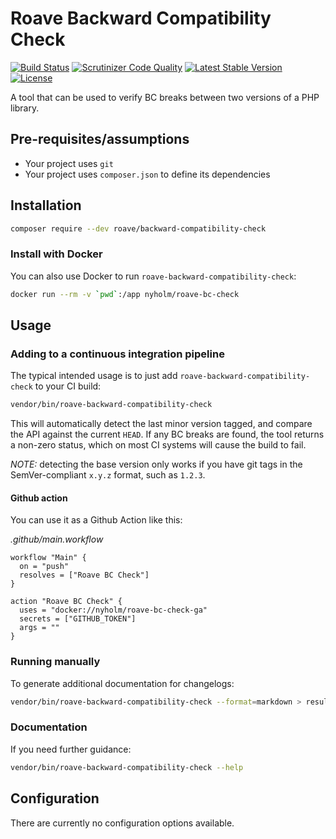 # Roave Backward Compatibility Check

[![Build Status](https://travis-ci.org/Roave/BackwardCompatibilityCheck.svg?branch=master)](https://travis-ci.org/Roave/BackwardCompatibilityCheck)  [![Scrutinizer Code Quality](https://scrutinizer-ci.com/g/Roave/BackwardCompatibilityCheck/badges/quality-score.png?b=master)](https://scrutinizer-ci.com/g/Roave/BackwardCompatibilityCheck/?branch=master) [![Latest Stable Version](https://poser.pugx.org/roave/backward-compatibility-check/v/stable)](https://packagist.org/packages/roave/backward-compatibility-check) [![License](https://poser.pugx.org/roave/backward-compatibility-check/license)](https://packagist.org/packages/roave/backward-compatibility-check)

A tool that can be used to verify BC breaks between two versions
of a PHP library.

## Pre-requisites/assumptions

 * Your project uses `git`
 * Your project uses `composer.json` to define its dependencies

## Installation

```bash
composer require --dev roave/backward-compatibility-check
```

### Install with Docker

You can also use Docker to run `roave-backward-compatibility-check`: 

```bash
docker run --rm -v `pwd`:/app nyholm/roave-bc-check
```

## Usage

### Adding to a continuous integration pipeline

The typical intended usage is to just add `roave-backward-compatibility-check`
to your CI build:

```bash
vendor/bin/roave-backward-compatibility-check
```

This will automatically detect the last minor version tagged, and
compare the API against the current `HEAD`. If any BC breaks are found,
the tool returns a non-zero status, which on most CI systems will cause
the build to fail.

*NOTE:* detecting the base version only works if you have git tags in
the SemVer-compliant `x.y.z` format, such as `1.2.3`.

#### Github action

You can use it as a Github Action like this:

_.github/main.workflow_
```
workflow "Main" {
  on = "push"
  resolves = ["Roave BC Check"]
}

action "Roave BC Check" {
  uses = "docker://nyholm/roave-bc-check-ga"
  secrets = ["GITHUB_TOKEN"]
  args = ""
}
```

### Running manually

To generate additional documentation for changelogs:

```bash
vendor/bin/roave-backward-compatibility-check --format=markdown > results.md
```

### Documentation

If you need further guidance:

```bash
vendor/bin/roave-backward-compatibility-check --help
```

## Configuration

There are currently no configuration options available.
